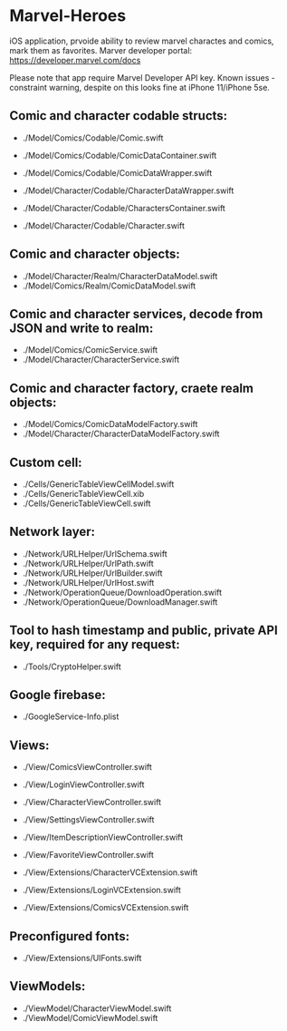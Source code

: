 # Marvel-Heroes
iOS application, prvoide ability to review marvel charactes and comics, mark them as favorites.
Marver developer portal:
https://developer.marvel.com/docs

Please note that app require Marvel Developer API key.
Known issues - constraint warning, despite on this looks fine at iPhone 11/iPhone 5se.


Comic and character codable structs:
--
 - ./Model/Comics/Codable/Comic.swift
 - ./Model/Comics/Codable/ComicDataContainer.swift
 - ./Model/Comics/Codable/ComicDataWrapper.swift

 - ./Model/Character/Codable/CharacterDataWrapper.swift
 - ./Model/Character/Codable/CharactersContainer.swift
 - ./Model/Character/Codable/Character.swift

Comic and character objects:
--
 - ./Model/Character/Realm/CharacterDataModel.swift
 - ./Model/Comics/Realm/ComicDataModel.swift

Comic and character services, decode from JSON and write to realm:
--
 - ./Model/Comics/ComicService.swift
 - ./Model/Character/CharacterService.swift

Comic and character factory, craete realm objects:
--
 - ./Model/Comics/ComicDataModelFactory.swift
 - ./Model/Character/CharacterDataModelFactory.swift

Custom cell:
--
 - ./Cells/GenericTableViewCellModel.swift
 - ./Cells/GenericTableViewCell.xib
 - ./Cells/GenericTableViewCell.swift

Network layer:
--
 - ./Network/URLHelper/UrlSchema.swift
 - ./Network/URLHelper/UrlPath.swift
 - ./Network/URLHelper/UrlBuilder.swift
 - ./Network/URLHelper/UrlHost.swift
 - ./Network/OperationQueue/DownloadOperation.swift
 - ./Network/OperationQueue/DownloadManager.swift

Tool to hash timestamp and public, private API key, required for any request:
--
 - ./Tools/CryptoHelper.swift

Google firebase:
--
 - ./GoogleService-Info.plist

Views:
--
 - ./View/ComicsViewController.swift
 - ./View/LoginViewController.swift
 - ./View/CharacterViewController.swift
 - ./View/SettingsViewController.swift
 - ./View/ItemDescriptionViewController.swift
 - ./View/FavoriteViewController.swift

 - ./View/Extensions/CharacterVCExtension.swift
 - ./View/Extensions/LoginVCExtension.swift
 - ./View/Extensions/ComicsVСExtension.swift

Preconfigured fonts:
--
 - ./View/Extensions/UIFonts.swift

ViewModels:
--
 - ./ViewModel/CharacterViewModel.swift
 - ./ViewModel/ComicViewModel.swift

